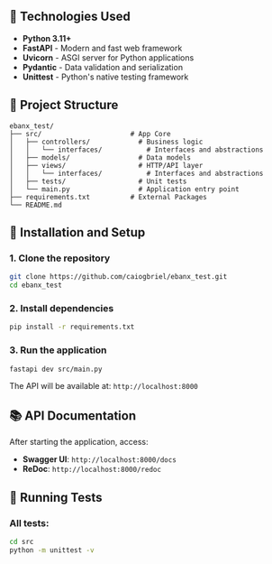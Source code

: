 ## 🚀 **Technologies Used**

- **Python 3.11+**
- **FastAPI** - Modern and fast web framework
- **Uvicorn** - ASGI server for Python applications
- **Pydantic** - Data validation and serialization
- **Unittest** - Python's native testing framework

## 📁 **Project Structure**

```
ebanx_test/
├── src/                      # App Core
│   ├── controllers/            # Business logic
│   │   └── interfaces/           # Interfaces and abstractions
│   ├── models/                 # Data models
│   ├── views/                  # HTTP/API layer
│   │   └── interfaces/           # Interfaces and abstractions
│   ├── tests/                  # Unit tests
│   └── main.py                 # Application entry point
├── requirements.txt          # External Packages
└── README.md
```

## 🔧 **Installation and Setup**

### **1. Clone the repository**

```bash
git clone https://github.com/caiogbriel/ebanx_test.git
cd ebanx_test
```

### **2. Install dependencies**

```bash
pip install -r requirements.txt
```

### **3. Run the application**

```bash
fastapi dev src/main.py
```

The API will be available at: `http://localhost:8000`

## 📚 **API Documentation**

After starting the application, access:

- **Swagger UI**: `http://localhost:8000/docs`
- **ReDoc**: `http://localhost:8000/redoc`

## 🧪 **Running Tests**

### **All tests:**

```bash
cd src
python -m unittest -v
```
